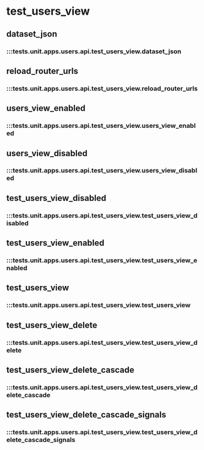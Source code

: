 # test_users_view

## dataset_json

### :::tests.unit.apps.users.api.test_users_view.dataset_json

## reload_router_urls

### :::tests.unit.apps.users.api.test_users_view.reload_router_urls

## users_view_enabled

### :::tests.unit.apps.users.api.test_users_view.users_view_enabled

## users_view_disabled

### :::tests.unit.apps.users.api.test_users_view.users_view_disabled

## test_users_view_disabled

### :::tests.unit.apps.users.api.test_users_view.test_users_view_disabled

## test_users_view_enabled

### :::tests.unit.apps.users.api.test_users_view.test_users_view_enabled

## test_users_view

### :::tests.unit.apps.users.api.test_users_view.test_users_view

## test_users_view_delete

### :::tests.unit.apps.users.api.test_users_view.test_users_view_delete

## test_users_view_delete_cascade

### :::tests.unit.apps.users.api.test_users_view.test_users_view_delete_cascade

## test_users_view_delete_cascade_signals

### :::tests.unit.apps.users.api.test_users_view.test_users_view_delete_cascade_signals

